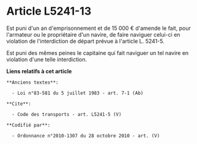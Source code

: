 # Article L5241-13

Est puni d'un an d'emprisonnement et de 15 000 € d'amende le fait, pour l'armateur ou le propriétaire d'un navire, de faire
naviguer celui-ci en violation de l'interdiction de départ prévue à l'article L. 5241-5. 

Est puni des mêmes peines le capitaine qui fait naviguer un tel navire en violation d'une telle interdiction.

**Liens relatifs à cet article**

	**Anciens textes**:

	  - Loi n°83-581 du 5 juillet 1983 - art. 7-1 (Ab)

	**Cite**:

	  - Code des transports - art. L5241-5 (V)

	**Codifié par**:

	  - Ordonnance n°2010-1307 du 28 octobre 2010 - art. (V)
